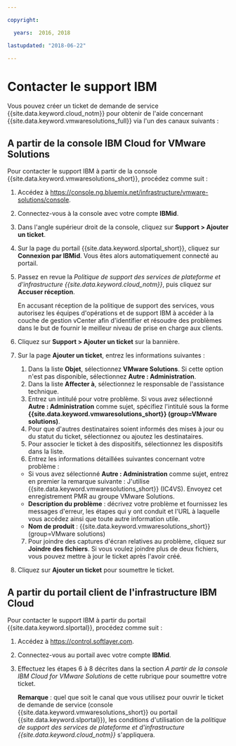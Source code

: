 ```yaml
---

copyright:

  years:  2016, 2018

lastupdated: "2018-06-22"

---
```


# Contacter le support IBM

Vous pouvez créer un ticket de demande de service {{site.data.keyword.cloud_notm}} pour obtenir de l'aide concernant {{site.data.keyword.vmwaresolutions_full}} via l'un des canaux suivants :

## A partir de la console IBM Cloud for VMware Solutions

Pour contacter le support IBM à partir de la console {{site.data.keyword.vmwaresolutions_short}}, procédez comme suit :

1. Accédez à
   https://console.ng.bluemix.net/infrastructure/vmware-solutions/console.
2. Connectez-vous à la console avec votre compte **IBMid**.
3. Dans l'angle supérieur droit de la console, cliquez sur **Support > Ajouter un ticket**.
4. Sur la page du portail {{site.data.keyword.slportal_short}}, cliquez sur **Connexion par IBMid**. Vous êtes alors automatiquement connecté au portail.
5. Passez en revue la _Politique de support des services de plateforme et d'infrastructure {{site.data.keyword.cloud_notm}}_, puis cliquez sur **Accuser réception**.

   En accusant réception de la politique de support des services, vous autorisez les équipes d'opérations et de support IBM à accéder à la couche de gestion vCenter afin d'identifier et résoudre des problèmes dans le but de fournir le meilleur niveau de prise en charge aux clients.

6. Cliquez sur **Support > Ajouter un ticket** sur la bannière.
7. Sur la page **Ajouter un ticket**, entrez les informations suivantes :
   1. Dans la liste **Objet**, sélectionnez **VMware Solutions**. Si cette option n'est pas disponible, sélectionnez **Autre : Administration**.   
   2. Dans la liste **Affecter à**, sélectionnez le responsable de l'assistance technique.  
   3. Entrez un intitulé pour votre problème. Si vous avez sélectionné **Autre : Administration** comme sujet, spécifiez l'intitulé sous la forme
   **{{site.data.keyword.vmwaresolutions_short}} (group=VMware solutions)**.  
   4. Pour que d'autres destinataires soient informés des mises à jour ou du statut du ticket, sélectionnez ou ajoutez les destinataires.
   5. Pour associer le ticket à des dispositifs, sélectionnez les dispositifs dans la liste.  
   6. Entrez les informations détaillées suivantes concernant votre problème :      
     * Si vous avez sélectionné **Autre : Administration** comme sujet, entrez en premier la remarque suivante : J'utilise {{site.data.keyword.vmwaresolutions_short}} (IC4VS). Envoyez cet enregistrement PMR au groupe VMware Solutions.   
     * **Description du problème** : décrivez votre problème et fournissez les messages d'erreur, les étapes qui y ont conduit et l'URL à laquelle vous accédez ainsi que toute autre information utile.    
     * **Nom de produit** : {{site.data.keyword.vmwaresolutions_short}} (group=VMware solutions)    
   7. Pour joindre des captures d'écran relatives au problème, cliquez sur **Joindre des fichiers**. Si vous voulez joindre plus de deux fichiers, vous pouvez mettre à jour le ticket après l'avoir créé.  
8. Cliquez sur **Ajouter un ticket** pour soumettre le ticket.

## A partir du portail client de l'infrastructure IBM Cloud

Pour contacter le support IBM à partir du portail {{site.data.keyword.slportal}}, procédez comme suit :

1. Accédez à https://control.softlayer.com.
2. Connectez-vous au portail avec votre compte **IBMid**.
3. Effectuez les étapes 6 à 8 décrites dans la section _A partir de la console IBM Cloud for VMware Solutions_ de cette rubrique pour soumettre votre ticket. 

    **Remarque** : quel que soit le canal que vous utilisez pour ouvrir le ticket de demande de service (console {{site.data.keyword.vmwaresolutions_short}} ou portail {{site.data.keyword.slportal}}), les conditions d'utilisation de la _politique de support des services de plateforme et d'infrastructure {{site.data.keyword.cloud_notm}}_ s'appliquera.
